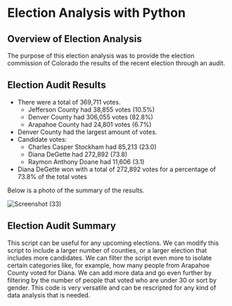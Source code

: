 # Election Analysis with Python
## Overview of Election Analysis
The purpose of this election analysis was to provide the election commission of Colorado the results of the recent election through an audit.
## Election Audit Results
* There were a total of 369,711 votes.
  * Jefferson County had 38,855 votes (10.5%)
  * Denver County had 306,055 votes (82.8%)
  * Arapahoe County had  24,801 votes (6.7%)
* Denver County had the largest amount of votes.
* Candidate votes:
  * Charles Casper Stockham had 85,213 (23.0)
  * Diana DeGette had 272,892 (73.8)
  * Raymon Anthony Doane had 11,606 (3.1)
 * Diana DeGette won with a total of 272,892 votes for a percentage of 73.8% of the total votes
 
 Below is a photo of the summary of the results.
 
 ![Screenshot (33)](https://user-images.githubusercontent.com/106933029/176803453-12f7cf8a-e3fc-4218-9b1e-f45ae229791d.png)

## Election Audit Summary
This script can be useful for any upcoming elections. We can modify this script to include a larger number of counties, or a larger election that includes more candidates. We can filter the script even more to isolate certain categories like, for example, how many people from Arapahoe County voted for Diana. We can add more data and go even further by filtering by the number of people that voted who are under 30 or sort by gender. This code is very versatile and can be rescripted for any kind of data analysis that is needed.
